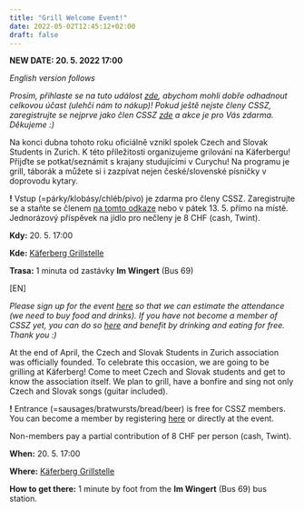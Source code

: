 ```yaml
---
title: "Grill Welcome Event!"
date: 2022-05-02T12:45:12+02:00
draft: false
---
```


**NEW DATE: 20. 5. 2022 17:00**

_English version follows_
 
_Prosím, přihlaste se na tuto událost [zde](https://forms.gle/uJ8F6GE1woBxnx1f7), abychom mohli dobře odhadnout celkovou účast (ulehčí nám to nákup)! Pokud ještě nejste členy CSSZ, zaregistrujte se nejprve jako člen CSSZ [zde](https://forms.gle/qn6sZEmELCgtTSSr5) a akce je pro Vás zdarma. Děkujeme :)_
 
Na konci dubna tohoto roku oficiálně vznikl spolek Czech and Slovak Students in Zurich. K této příležitosti organizujeme grilování na Käferbergu! Přijďte se potkat/seznámit s krajany studujícími v Curychu! Na programu je grill, táborák a můžete si i zazpívat nejen české/slovenské písničky v doprovodu kytary.

**!** Vstup (=párky/klobásy/chléb/pivo) je zdarma pro členy CSSZ. Zaregistrujte se a staňte se členem [na tomto odkaze](https://forms.gle/qn6sZEmELCgtTSSr5) nebo v pátek 13. 5. přímo na místě. Jednorázový příspěvek na jídlo pro nečleny je 8 CHF (cash, Twint).

**Kdy:** 20. 5. 17:00 

**Kde:** [Käferberg Grillstelle](https://www.google.cz/maps/place/Grillstell+mit+Rost+und+Wiitsicht/@47.4017454,8.5088289,813m/data=!3m1!1e3!4m5!3m4!1s0x47900bf1d1599e21:0x120905caab0befa3!8m2!3d47.4017454!4d8.5104489)

**Trasa:** 1 minuta od zastávky **Im Wingert** (Bus 69)

\[EN\]

_Please sign up for the event [here](https://forms.gle/uJ8F6GE1woBxnx1f7) so that we can estimate the attendance (we need to buy food and drinks). If you have not become a member of CSSZ yet, you can do so [here](https://forms.gle/qn6sZEmELCgtTSSr5) and benefit by drinking and eating for free. Thank you :)_

At the end of April, the Czech and Slovak Students in Zurich association was officially founded. To celebrate this occasion, we are going to be grilling at Käferberg! Come to meet Czech and Slovak students and get to know the association itself. We plan to grill, have a bonfire and sing not only Czech and Slovak songs (guitar included).

**!** Entrance (=sausages/bratwursts/bread/beer) is free for CSSZ members. You can become a member by registering [here](https://forms.gle/qn6sZEmELCgtTSSr5) or directly at the event.

Non-members pay a partial contribution of 8 CHF per person (cash, Twint).

**When:** 20. 5. 17:00

**Where:** [Käferberg Grillstelle](https://www.google.cz/maps/place/Grillstell+mit+Rost+und+Wiitsicht/@47.4017454,8.5088289,813m/data=!3m1!1e3!4m5!3m4!1s0x47900bf1d1599e21:0x120905caab0befa3!8m2!3d47.4017454!4d8.5104489)

**How to get there:** 1 minute by foot from the **Im Wingert** (Bus 69) bus station.
